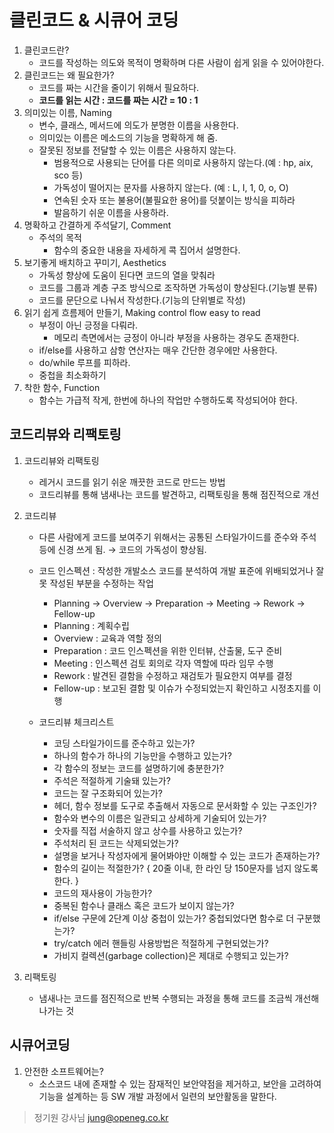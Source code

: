 # 클린코드 & 시큐어 코딩

1. 클린코드란?
   - 코드를 작성하는 의도와 목적이 명확하며 다른 사람이 쉽게 읽을 수 있어야한다.
2. 클린코드는 왜 필요한가?
   - 코드를 짜는 시간을 줄이기 위해서 필요하다.
   - **코드를 읽는 시간 : 코드를 짜는 시간 = 10 : 1**
3. 의미있는 이름, Naming
   - 변수, 클래스, 메서드에 의도가 분명한 이름을 사용한다.
   - 의미있는 이름은 메소드의 기능을 명확하게 해 줌.
   - 잘못된 정보를 전달할 수 있는 이름은 사용하지 않는다.
     - 범용적으로 사용되는 단어를 다른 의미로 사용하지 않는다.(예 : hp, aix, sco 등)
     - 가독성이 떨어지는 문자를 사용하지 않는다. (예 : L, I, 1, 0, o, O)
     - 연속된 숫자 또는 불용어(불필요한 용어)를 덧붙이는 방식을 피하라
     - 발음하기 쉬운 이름을 사용하라.
4. 명확하고 간결하게 주석달기, Comment
   - 주석의 목적
     - 함수의 중요한 내용을 자세하게 콕 집어서 설명한다.
5. 보기좋게 배치하고 꾸미기, Aesthetics
   - 가독성 향상에 도움이 된다면 코드의 열을 맞춰라
   - 코드를 그룹과 계층 구조 방식으로 조작하면 가독성이 향상된다.(기능별 분류)
   - 코드를 문단으로 나눠서 작성한다.(기능의 단위별로 작성)
6. 읽기 쉽게 흐름제어 만들기, Making control flow easy to read
   - 부정이 아닌 긍정을 다뤄라.
     - 메모리 측면에서는 긍정이 아니라 부정을 사용하는 경우도 존재한다.
   - if/else를 사용하고 삼항 연산자는 매우 간단한 경우에만 사용한다.
   - do/while 루프를 피하라.
   - 중첩을 최소화하기
7. 착한 함수, Function
   - 함수는 가급적 작게, 한번에 하나의 작업만 수행하도록 작성되어야 한다.



## 코드리뷰와 리팩토링

1. 코드리뷰와 리팩토링

   - 레거시 코드를 읽기 쉬운 깨끗한 코드로 만드는 방법
   - 코드리뷰를 통해 냄새나는 코드를 발견하고, 리팩토링을 통해 점진적으로 개선

2. 코드리뷰 

   - 다른 사람에게 코드를 보여주기 위해서는 공통된 스타일가이드를 준수와 주석 등에 신경 쓰게 됨. → 코드의 가독성이 향상됨.
   - 코드 인스펙션 : 작성한 개발소스 코드를 분석하여 개발 표준에 위배되었거나 잘못 작성된 부분을 수정하는 작업
     - Planning → Overview → Preparation → Meeting → Rework → Fellow-up
     - Planning : 계획수립 
     - Overview : 교육과 역할 정의 
     - Preparation : 코드 인스펙션을 위한 인터뷰, 산출물, 도구 준비 
     - Meeting : 인스펙션 검토 회의로 각자 역할에 따라 임무 수행 
     - Rework : 발견된 결함을 수정하고 재검토가 필요한지 여부를 결정 
     - Fellow-up : 보고된 결함 및 이슈가 수정되었는지 확인하고 시정초지를 이행

   - 코드리뷰 체크리스트
     - 코딩 스타일가이드를 준수하고 있는가?
     - 하나의 함수가 하나의 기능만을 수행하고 있는가?
     - 각 함수의 정보는 코드를 설명하기에 충분한가?
     - 주석은 적절하게 기술돼 있는가?
     - 코드는 잘 구조화되어 있는가?
     - 헤더, 함수 정보를 도구로 추출해서 자동으로 문서화할 수 있는 구조인가?
     - 함수와 변수의 이름은 일관되고 상세하게 기술되어 있는가?
     - 숫자를 직접 서술하지 않고 상수를 사용하고 있는가?
     - 주석처리 된 코드는 삭제되었는가?
     - 설명을 보거나 작성자에게 물어봐야만 이해할 수 있는 코드가 존재하는가?
     - 함수의 길이는 적절한가? { 20줄 이내, 한 라인 당 150문자를 넘지 않도록 한다. }
     - 코드의 재사용이 가능한가?
     - 중복된 함수나 클래스 혹은 코드가 보이지 않는가?
     -  if/else 구문에 2단계 이상 중첩이 있는가? 중첩되었다면 함수로 더 구분했는가?
     - try/catch 에러 핸들링 사용방법은 적절하게 구현되었는가?
     - 가비지 컬렉션(garbage collection)은 제대로 수행되고 있는가?

3. 리팩토링

   - 냄새나는 코드를 점진적으로 반복 수행되는 과정을 통해 코드를 조금씩 개선해 나가는 것



## 시큐어코딩

1. 안전한 소프트웨어는?
   - 소스코드 내에 존재할 수 있는 잠재적인 보안약점을 제거하고, 보안을 고려하여 기능을 설계하는 등 SW 개발 과정에서 일련의 보안활동을 말한다.





> 정기원 강사님  jung@openeg.co.kr 